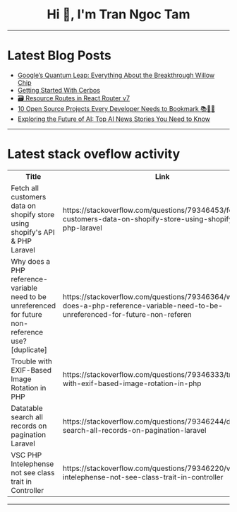 <h1 align="center">Hi 👋, I'm Tran Ngoc Tam</h1>

---

# Latest Blog Posts 
<!-- BLOG-POST-LIST:START -->
- [Google’s Quantum Leap: Everything About the Breakthrough Willow Chip](https://dev.to/empiree/googles-quantum-leap-everything-about-the-breakthrough-willow-chip-53h7)
- [Getting Started With Cerbos](https://dev.to/ziizium/getting-started-with-cerbos-nn)
- [🗃️ Resource Routes in React Router v7](https://dev.to/rgolawski/resource-routes-in-react-router-v7-l2)
- [10 Open Source Projects Every Developer Needs to Bookmark 📚👨‍💻](https://dev.to/itanand_/10-open-source-projects-every-developer-needs-to-bookmark-14lg)
- [Exploring the Future of AI: Top AI News Stories You Need to Know](https://dev.to/yukifuji/exploring-the-future-of-ai-top-ai-news-stories-you-need-to-know-55m6)
<!-- BLOG-POST-LIST:END -->

---

# Latest stack oveflow activity
<table>
  <tr><th>Title</th><th>Link</th></tr>
  <!-- STACKOVERFLOW:START --><tr><td>Fetch all customers data on shopify store using shopify&#39;s API &amp; PHP Laravel</td><td>https://stackoverflow.com/questions/79346453/fetch-all-customers-data-on-shopify-store-using-shopifys-api-php-laravel</td></tr><tr><td>Why does a PHP reference-variable need to be unreferenced for future non-reference use? [duplicate]</td><td>https://stackoverflow.com/questions/79346364/why-does-a-php-reference-variable-need-to-be-unreferenced-for-future-non-referen</td></tr><tr><td>Trouble with EXIF-Based Image Rotation in PHP</td><td>https://stackoverflow.com/questions/79346333/trouble-with-exif-based-image-rotation-in-php</td></tr><tr><td>Datatable search all records on pagination Laravel</td><td>https://stackoverflow.com/questions/79346244/datatable-search-all-records-on-pagination-laravel</td></tr><tr><td>VSC PHP Intelephense not see class trait in Controller</td><td>https://stackoverflow.com/questions/79346220/vsc-php-intelephense-not-see-class-trait-in-controller</td></tr><!-- STACKOVERFLOW:END -->
</table>

---


